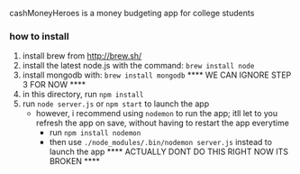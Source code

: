 cashMoneyHeroes is a money budgeting app for college students

### how to install

1. install brew from http://brew.sh/
2. install the latest node.js with the command:
	`brew install node`
3. install mongodb with:
	`brew install mongodb`
	**** WE CAN IGNORE STEP 3 FOR NOW ****
4. in this directory, run `npm install`
5. run `node server.js` or `npm start` to launch the app
	- however, i recommend using `nodemon` to run the app; itll let to you refresh the app on save,
		without having to restart the app everytime
		- run `npm install nodemon`
		- then use `./node_modules/.bin/nodemon server.js` instead to launch the app
	**** ACTUALLY DONT DO THIS RIGHT NOW ITS BROKEN ****
